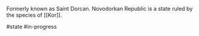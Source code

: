Formerly known as Saint Dorcan.
Novodorkan Republic is a state ruled by the species of  [[Kor]].

#state #in-progress 